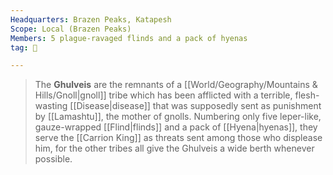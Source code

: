 ```yaml
---
Headquarters: Brazen Peaks, Katapesh
Scope: Local (Brazen Peaks)
Members: 5 plague-ravaged flinds and a pack of hyenas
tag: 👥

---
```


> The **Ghulveis** are the remnants of a [[World/Geography/Mountains & Hills/Gnoll|gnoll]] tribe which has been afflicted with a terrible, flesh-wasting [[Disease|disease]] that was supposedly sent as punishment by [[Lamashtu]], the mother of gnolls. Numbering only five leper-like, gauze-wrapped [[Flind|flinds]] and a pack of [[Hyena|hyenas]], they serve the [[Carrion King]] as threats sent among those who displease him, for the other tribes all give the Ghulveis a wide berth whenever possible.







